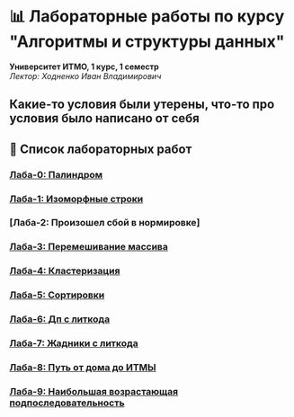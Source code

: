 # 📊 Лабораторные работы по курсу "Алгоритмы и структуры данных"  
**Университет ИТМО, 1 курс, 1 семестр**  
*Лектор: Ходненко Иван Владимирович*

Какие-то условия были утерены, что-то про условия было написано от себя
---

## 🧪 Список лабораторных работ

### [Лаба-0: Палиндром](./lab0/)  

### [Лаба-1: Изоморфные строки](./lab1)   

### [Лаба-2: Произошел сбой в нормировке]

### [Лаба-3: Перемешивание массива](./lab3/)  

### [Лаба-4: Кластеризация ](./lab4) 

### [Лаба-5: Сортировки](./lab5/)  

### [Лаба-6: Дп с литкода](./lab6/)  

### [Лаба-7: Жадники с литкода](./lab7/)  

### [Лаба-8: Путь от дома до ИТМЫ](./lab8)  

### [Лаба-9: Наибольшая возрастающая подпоследовательность ](./lab9/)  





